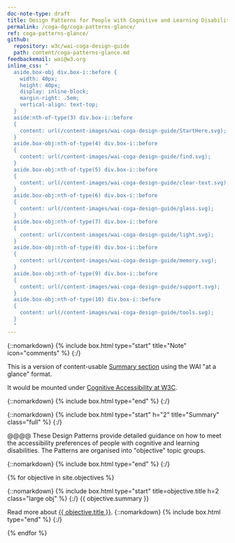 ```yaml
---
doc-note-type: draft
title: Design Patterns for People with Cognitive and Learning Disabilities
permalink: /coga-dg/coga-patterns-glance/
ref: coga-patterns-glance/
github: 
  repository: w3c/wai-coga-design-guide
  path: content/coga-patterns-glance.md
feedbackemail: wai@w3.org
inline_css: "
  aside.box-obj div.box-i::before {
    width: 40px;
    height: 40px;
    display: inline-block;
    margin-right: .5em;
    vertical-align: text-top;	
  }
  aside:nth-of-type(3) div.box-i::before 
  {   
    content: url(/content-images/wai-coga-design-guide/StartHere.svg);
  }
  aside.box-obj:nth-of-type(4) div.box-i::before 
  {   
    content: url(/content-images/wai-coga-design-guide/find.svg);
  }
  aside.box-obj:nth-of-type(5) div.box-i::before 
  {   
    content: url(/content-images/wai-coga-design-guide/clear-text.svg);
  }
  aside.box-obj:nth-of-type(6) div.box-i::before 
  {   
    content: url(/content-images/wai-coga-design-guide/glass.svg);
  }
  aside.box-obj:nth-of-type(7) div.box-i::before 
  {   
    content: url(/content-images/wai-coga-design-guide/light.svg);
  }
  aside.box-obj:nth-of-type(8) div.box-i::before 
  {   
    content: url(/content-images/wai-coga-design-guide/memory.svg);
  }
  aside.box-obj:nth-of-type(9) div.box-i::before 
  {   
    content: url(/content-images/wai-coga-design-guide/support.svg);
  }
  aside.box-obj:nth-of-type(10) div.box-i::before 
  {   
    content: url(/content-images/wai-coga-design-guide/tools.svg);
  }
  "
---
```


{::nomarkdown} {% include box.html type="start" title="Note" icon="comments"  %} {:/}

This is a version of content-usable [Summary section](https://www.w3.org/TR/coga-usable/#summary) using the WAI "at a glance" format.

It would be mounted under [Cognitive Accessibility at W3C](https://www.w3.org/WAI/cognitive/).

{::nomarkdown} {% include box.html type="end" %} {:/}

{::nomarkdown} {% include box.html type="start" h="2" title="Summary" class="full" %} {:/}

@@@@ These Design Patterns provide detailed guidance on how to meet the accessibility preferences of people with cognitive and learning disabilities. The Patterns are organised into "objective" topic groups.

{::nomarkdown} {% include box.html type="end" %} {:/}

{% for objective in site.objectives %}

{::nomarkdown} {% include box.html type="start" title=objective.title h=2 class="large obj" %} {:/}
{{ objective.summary }}

Read more about <a href="{{ objective.url | relative_url }}">{{ objective.title }}</a>.
{::nomarkdown} {% include box.html type="end" %} {:/}

{% endfor %}